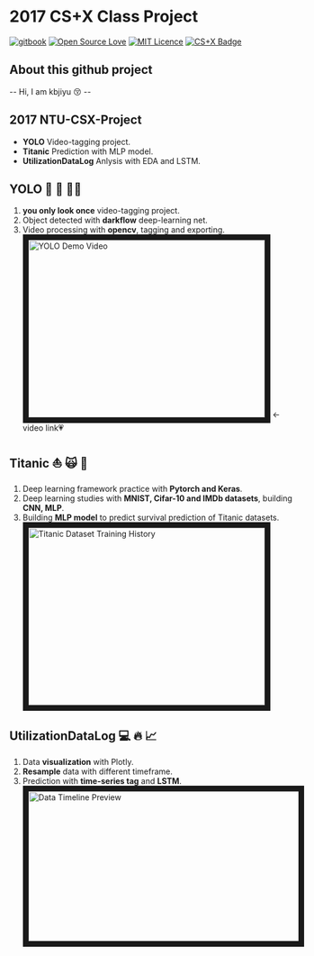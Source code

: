 # 2017 CS+X Class Project
[![gitbook](https://rawgit.com/aleen42/badges/master/src/gitbook_1.svg)](https://cdn.rawgit.com/aleen42/badges/master/src/gitbook_1.svg)
[![Open Source Love](https://badges.frapsoft.com/os/v2/open-source.svg?v=103)](https://github.com/ellerbrock/open-source-badges/)
[![MIT Licence](https://badges.frapsoft.com/os/mit/mit.png?v=103)](https://opensource.org/licenses/mit-license.php) 
[![CS+X Badge](https://img.shields.io/badge/CS%2BX-Building-orange.svg)](https://img.shields.io/badge/CS%2BX-Building-orange.svg)

## About this github project
-- Hi, I am kbjiyu :kissing_closed_eyes: --

## 2017 NTU-CSX-Project 
* **YOLO** Video-tagging project.
* **Titanic** Prediction with MLP model.
* **UtilizationDataLog** Anlysis with EDA and LSTM.

## YOLO :apple: :dog: :walking_man: 
1. **you only look once** video-tagging project.
2. Object detected with **darkflow** deep-learning net.
3. Video processing with **opencv**, tagging and exporting.
<br><a href="http://www.youtube.com/watch?feature=player_embedded&v=K6K0ru4h6PY
" target="_blank"><img src="http://img.youtube.com/vi/K6K0ru4h6PY/0.jpg" 
alt="YOLO Demo Video" width="420" height="315" border="10" /></a> <-video link:heartpulse: <br>

## Titanic :boat: :scream_cat: :rose: 
1. Deep learning framework practice with **Pytorch and Keras**.
2. Deep learning studies with **MNIST, Cifar-10 and IMDb datasets**, building **CNN, MLP**.
3. Building **MLP model** to predict survival prediction of Titanic datasets.
<br><img src="https://github.com/NTU-CSX-Project/R01228016/blob/master/Titanic/train_show.JPG" 
alt="Titanic Dataset Training History" width="420" height="315" border="10" /></a><br>

## UtilizationDataLog :computer: :fire: :chart_with_upwards_trend: 
1. Data **visualization** with Plotly.
2. **Resample** data with different timeframe.
3. Prediction with **time-series tag** and **LSTM**.
<br><img src="https://github.com/NTU-CSX-Project/R01228016/blob/master/UtilizationDataLog/data_show.JPG" 
alt="Data Timeline Preview" width="578" height="266" border="10" /> <br>
